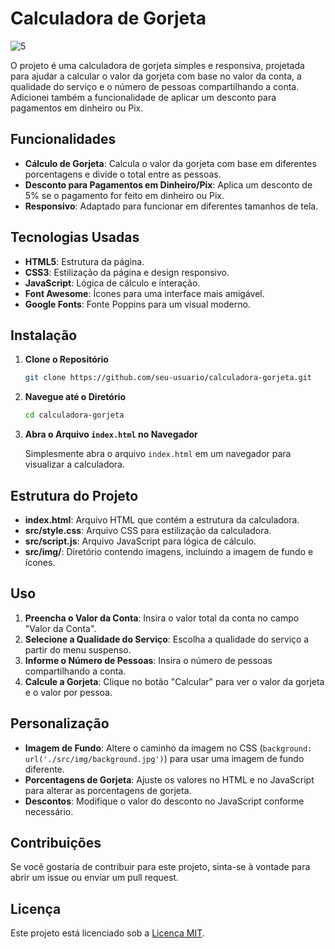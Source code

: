 # Calculadora de Gorjeta

![5](https://github.com/user-attachments/assets/75c4ddec-5c15-4c32-bd84-fc18f0d4ac7a)


O projeto é uma calculadora de gorjeta simples e responsiva, projetada para ajudar a calcular o valor da gorjeta com base no valor da conta, a qualidade do serviço e o número de pessoas compartilhando a conta. Adicionei também a funcionalidade de aplicar um desconto para pagamentos em dinheiro ou Pix.

## Funcionalidades

- **Cálculo de Gorjeta**: Calcula o valor da gorjeta com base em diferentes porcentagens e divide o total entre as pessoas.
- **Desconto para Pagamentos em Dinheiro/Pix**: Aplica um desconto de 5% se o pagamento for feito em dinheiro ou Pix.
- **Responsivo**: Adaptado para funcionar em diferentes tamanhos de tela.

## Tecnologias Usadas

- **HTML5**: Estrutura da página.
- **CSS3**: Estilização da página e design responsivo.
- **JavaScript**: Lógica de cálculo e interação.
- **Font Awesome**: Ícones para uma interface mais amigável.
- **Google Fonts**: Fonte Poppins para um visual moderno.

## Instalação

1. **Clone o Repositório**

   ```bash
   git clone https://github.com/seu-usuario/calculadora-gorjeta.git
   ```
2. **Navegue até o Diretório**

   ```bash
   cd calculadora-gorjeta
   ```
3. **Abra o Arquivo `index.html` no Navegador**

   Simplesmente abra o arquivo `index.html` em um navegador para visualizar a calculadora.

## Estrutura do Projeto

- **index.html**: Arquivo HTML que contém a estrutura da calculadora.
- **src/style.css**: Arquivo CSS para estilização da calculadora.
- **src/script.js**: Arquivo JavaScript para lógica de cálculo.
- **src/img/**: Diretório contendo imagens, incluindo a imagem de fundo e ícones.

## Uso

1. **Preencha o Valor da Conta**: Insira o valor total da conta no campo "Valor da Conta".
2. **Selecione a Qualidade do Serviço**: Escolha a qualidade do serviço a partir do menu suspenso.
3. **Informe o Número de Pessoas**: Insira o número de pessoas compartilhando a conta.
4. **Calcule a Gorjeta**: Clique no botão "Calcular" para ver o valor da gorjeta e o valor por pessoa.

## Personalização

- **Imagem de Fundo**: Altere o caminho da imagem no CSS (`background: url('./src/img/background.jpg')`) para usar uma imagem de fundo diferente.
- **Porcentagens de Gorjeta**: Ajuste os valores no HTML e no JavaScript para alterar as porcentagens de gorjeta.
- **Descontos**: Modifique o valor do desconto no JavaScript conforme necessário.

## Contribuições

Se você gostaria de contribuir para este projeto, sinta-se à vontade para abrir um issue ou enviar um pull request.

## Licença

Este projeto está licenciado sob a [Licença MIT](LICENSE).
